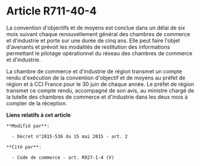 # Article R711-40-4

La convention d'objectifs et de moyens est conclue dans un délai de six mois suivant chaque renouvellement général des
chambres de commerce et d'industrie et porte sur une durée de cinq ans. Elle peut faire l'objet d'avenants et prévoit les
modalités de restitution des informations permettant le pilotage opérationnel du réseau des chambres de commerce et
d'industrie. 

La chambre de commerce et d'industrie de région transmet un compte rendu d'exécution de la convention d'objectif et de moyens
au préfet de région et à CCI France pour le 30 juin de chaque année. Le préfet de région transmet ce compte rendu, accompagné
de son avis, au ministre chargé de la tutelle des chambres de commerce et d'industrie dans les deux mois à compter de la
réception.

**Liens relatifs à cet article**

	**Modifié par**:

	  - Décret n°2015-536 du 15 mai 2015 - art. 2

	**Cité par**:

	  - Code de commerce - art. R927-1-4 (V)
